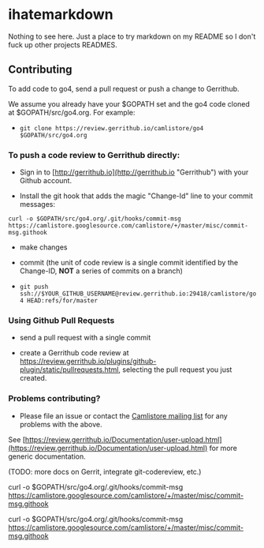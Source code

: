 # ihatemarkdown
Nothing to see here. Just a place to try markdown on my README so I don't fuck up other projects READMES.

## Contributing

To add code to go4, send a pull request or push a change to Gerrithub.

We assume you already have your $GOPATH set and the go4 code cloned at
$GOPATH/src/go4.org. For example:

* `git clone https://review.gerrithub.io/camlistore/go4 $GOPATH/src/go4.org`

### To push a code review to Gerrithub directly:

* Sign in to [http://gerrithub.io](http://gerrithub.io "Gerrithub") with your Github account.

* Install the git hook that adds the magic "Change-Id" line to your commit messages:

`curl -o $GOPATH/src/go4.org/.git/hooks/commit-msg https://camlistore.googlesource.com/camlistore/+/master/misc/commit-msg.githook`

* make changes

* commit (the unit of code review is a single commit identified by the Change-ID, **NOT** a series of commits on a branch)

* `git push ssh://$YOUR_GITHUB_USERNAME@review.gerrithub.io:29418/camlistore/go4 HEAD:refs/for/master`

### Using Github Pull Requests

* send a pull request with a single commit

* create a Gerrithub code review at https://review.gerrithub.io/plugins/github-plugin/static/pullrequests.html, selecting the pull request you just created.

### Problems contributing?

* Please file an issue or contact the [Camlistore mailing list](https://groups.google.com/forum/#!forum/camlistore) for any problems with the above.

See [https://review.gerrithub.io/Documentation/user-upload.html](https://review.gerrithub.io/Documentation/user-upload.html) for more generic documentation.

(TODO: more docs on Gerrit, integrate git-codereview, etc.)

curl -o $GOPATH/src/go4.org/.git/hooks/commit-msg https://camlistore.googlesource.com/camlistore/+/master/misc/commit-msg.githook

curl -o $GOPATH/src/go4.org/.git/hooks/commit-msg https://camlistore.googlesource.com/camlistore/+/master/misc/commit-msg.githook